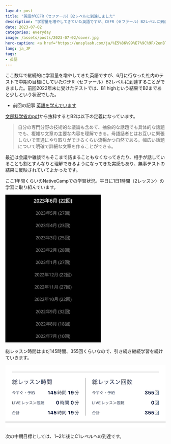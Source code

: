 ```yaml
---
layout: post
title: "英語がCEFR（セファール）B2レベルに到達しました"
description: "学習量を増やしてきていた英語ですが、CEFR（セファール）B2レベルに到達しました。"
date: 2023-07-02
categories: everyday
image: /assets/posts/2023-07-02/cover.jpg
hero-caption: <a href="https://unsplash.com/ja/%E5%86%99%E7%9C%9F/2enBTsIVhUU?utm_source=unsplash&utm_medium=referral&utm_content=creditCopyText">Unsplash</a>の<a href="https://unsplash.com/@esteejanssens?utm_source=unsplash&utm_medium=referral&utm_content=creditCopyText">Estée Janssens</a>が撮影した写真
lang: ja_JP
tags:
- 英語
---
```


ここ数年で継続的に学習量を増やしてきた英語ですが、6月に行なった社内のテストで中期の目標にしていたCEFR（セファール）B2レベルに到達することができました。前回2022年末に受けたテストでは、B1 highという結果でB2まであと少しという状況でした。

- 前回の記事 [英語を学んでいます](https://masamichiueta.github.io/everyday/2023/01/16/learning-english.html)

[文部科学省のpdf](https://www.mext.go.jp/b_menu/shingi/chousa/koutou/091/gijiroku/__icsFiles/afieldfile/2018/07/27/1407616_003.pdf)から抜粋するとB2は以下の定義になっています。

> 自分の専門分野の技術的な議論も含めて、抽象的な話題でも具体的な話題でも、複雑な文章の主要な内容を理解できる。母語話者とはお互いに緊張しないで普通にやり取りができるくらい流暢かつ自然である。幅広い話題について明確で詳細な文章を作ることができる。



最近は会議や雑談でもそこまで詰まることもなくなってきたり、相手が話していることも割とすんなりと理解できるようになってきた実感もあり、無事テストの結果に反映されていてよかったです。

ここ1年間くらいのNativeCampでの学習状況。平日に1日1時間（2レッスン）の学習に取り組んでいます。

![月の学習回数](/assets/posts/2023-07-02/nativecamp1.jpg "月の学習回数")


総レッスン時間はまだ145時間、355回くらいなので、引き続き継続学習を続けていきます。

![総レッスン時間](/assets/posts/2023-07-02/nativecamp2.jpg "総レッスン時間")


次の中期目標としては、1~2年後にC1レベルへの到達です。